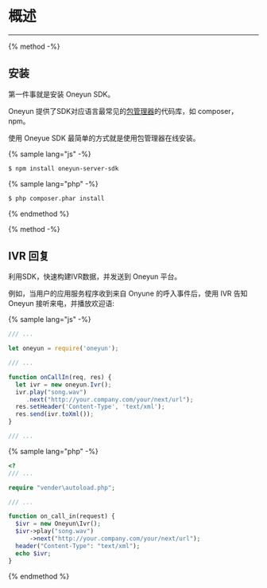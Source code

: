 # 概述

<!-- toc -->

----

{% method -%}
## 安装
第一件事就是安装 Oneyun SDK。

Oneyun 提供了SDK对应语言最常见的[包管理器](http://wikipedia.org/wiki/Package_manager)的代码库，如 composer，npm。

使用 Oneyue SDK 最简单的方式就是使用包管理器在线安装。

{% sample lang="js" -%}
```sh
$ npm install oneyun-server-sdk
```

{% sample lang="php" -%}
```sh
$ php composer.phar install
```

{% endmethod %}

{% method -%}
## IVR 回复
利用SDK，快速构建IVR数据，并发送到 Oneyun 平台。

例如，当用户的应用服务程序收到来自 Onyune 的呼入事件后，使用 IVR 告知 Oneyun 接听来电，并播放欢迎语:

{% sample lang="js" -%}
```js
/// ...

let oneyun = require('oneyun');

/// ...

function onCallIn(req, res) {
  let ivr = new oneyun.Ivr();
  ivr.play("song.wav")
     .next("http://your.company.com/your/next/url");
  res.setHeader('Content-Type', 'text/xml');
  res.send(ivr.toXml());
}

/// ...
```

{% sample lang="php" -%}
```php
<?
/// ...

require "vender\autoload.php";

/// ...

function on_call_in(request) {
  $ivr = new Oneyun\Ivr();
  $ivr->play("song.wav")
      ->next("http://your.company.com/your/next/url");
  header("Content-Type": "text/xml");
  echo $ivr;
}
```

{% endmethod %}
